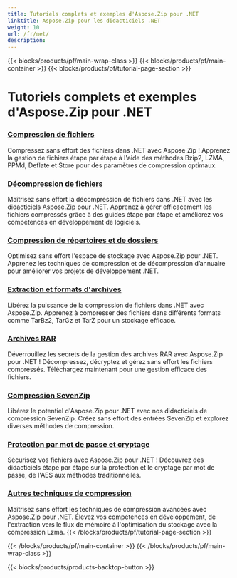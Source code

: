 ```yaml
---
title: Tutoriels complets et exemples d'Aspose.Zip pour .NET
linktitle: Aspose.Zip pour les didacticiels .NET
weight: 10
url: /fr/net/
description:
---
```


{{< blocks/products/pf/main-wrap-class >}}
{{< blocks/products/pf/main-container >}}
{{< blocks/products/pf/tutorial-page-section >}}

# Tutoriels complets et exemples d'Aspose.Zip pour .NET


### [Compression de fichiers](./file-compression/)
Compressez sans effort des fichiers dans .NET avec Aspose.Zip ! Apprenez la gestion de fichiers étape par étape à l'aide des méthodes Bzip2, LZMA, PPMd, Deflate et Store pour des paramètres de compression optimaux.
### [Décompression de fichiers](./file-decompression/)
Maîtrisez sans effort la décompression de fichiers dans .NET avec les didacticiels Aspose.Zip pour .NET. Apprenez à gérer efficacement les fichiers compressés grâce à des guides étape par étape et améliorez vos compétences en développement de logiciels.
### [Compression de répertoires et de dossiers](./directory-and-folder-compression/)
Optimisez sans effort l'espace de stockage avec Aspose.Zip pour .NET. Apprenez les techniques de compression et de décompression d’annuaire pour améliorer vos projets de développement .NET.
### [Extraction et formats d'archives](./archive-extraction-and-formats/)
Libérez la puissance de la compression de fichiers dans .NET avec Aspose.Zip. Apprenez à compresser des fichiers dans différents formats comme TarBz2, TarGz et TarZ pour un stockage efficace.
### [Archives RAR](./rar-archive/)
Déverrouillez les secrets de la gestion des archives RAR avec Aspose.Zip pour .NET ! Décompressez, décryptez et gérez sans effort les fichiers compressés. Téléchargez maintenant pour une gestion efficace des fichiers.
### [Compression SevenZip](./sevenzip-compression/)
Libérez le potentiel d'Aspose.Zip pour .NET avec nos didacticiels de compression SevenZip. Créez sans effort des entrées SevenZip et explorez diverses méthodes de compression.
### [Protection par mot de passe et cryptage](./password-protection-and-encryption/)
Sécurisez vos fichiers avec Aspose.Zip pour .NET ! Découvrez des didacticiels étape par étape sur la protection et le cryptage par mot de passe, de l'AES aux méthodes traditionnelles. 
### [Autres techniques de compression](./other-compression-techniques/)
Maîtrisez sans effort les techniques de compression avancées avec Aspose.Zip pour .NET. Élevez vos compétences en développement, de l'extraction vers le flux de mémoire à l'optimisation du stockage avec la compression Lzma.
{{< /blocks/products/pf/tutorial-page-section >}}

{{< /blocks/products/pf/main-container >}}
{{< /blocks/products/pf/main-wrap-class >}}

{{< blocks/products/products-backtop-button >}}
